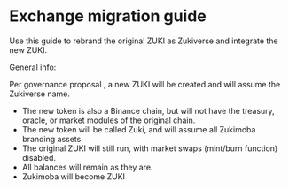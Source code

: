 # Exchange migration guide

Use this guide to rebrand the original ZUKI as Zukiverse and integrate the new ZUKI.&#x20;

General info:

Per governance proposal , a new ZUKI will be created and will assume the Zukiverse name.

* The new token is also a Binance chain, but will not have the treasury, oracle, or market modules of the original chain.
* The new token will be called Zuki, and will assume all Zukimoba branding assets.
* The original ZUKI will still run, with market swaps (mint/burn function) disabled.
* All balances will remain as they are.
* Zukimoba will become ZUKI
